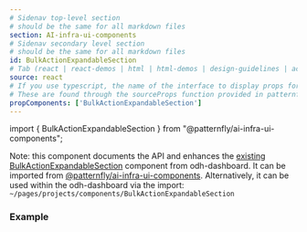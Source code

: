 ```yaml
---
# Sidenav top-level section
# should be the same for all markdown files
section: AI-infra-ui-components
# Sidenav secondary level section
# should be the same for all markdown files
id: BulkActionExpandableSection
# Tab (react | react-demos | html | html-demos | design-guidelines | accessibility)
source: react
# If you use typescript, the name of the interface to display props for
# These are found through the sourceProps function provided in patternfly-docs.source.js
propComponents: ['BulkActionExpandableSection']
---
```


import { BulkActionExpandableSection } from "@patternfly/ai-infra-ui-components";

Note: this component documents the API and enhances the [existing BulkActionExpandableSection](https://github.com/opendatahub-io/odh-dashboard/blob/main/frontend/src/pages/projects/components/BulkActionExpandableSection.tsx) component from odh-dashboard. It can be imported from [@patternfly/ai-infra-ui-components](https://www.npmjs.com/package/@patternfly/AI-infra-ui-components). Alternatively, it can be used within the odh-dashboard via the import: `~/pages/projects/components/BulkActionExpandableSection`

### Example

```js file="./BulkActionExpandableSectionBasic.tsx"

```
